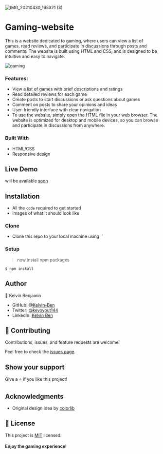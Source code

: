 ![IMG_20210430_165321 (3)](https://github.com/Kelvin-Ben/Gaming-website/assets/85459676/b32935f0-c2b6-4f99-a5ae-e4ac3311fca9)

# Gaming-website

This is a website dedicated to gaming, where users can view a list of games, read reviews, and participate in discussions through posts and comments. The website is built using HTML and CSS, and is designed to be intuitive and easy to navigate.

![gaming](https://github.com/Kelvin-Ben/Gaming-website/assets/85459676/b04902ba-70f7-467a-be9d-b99e821f3539)

### Features:

- View a list of games with brief descriptions and ratings
- Read detailed reviews for each game
- Create posts to start discussions or ask questions about games
- Comment on posts to share your opinions and ideas
- User-friendly interface with clear navigation
- To use the website, simply open the HTML file in your web browser. The website is optimized for desktop and mobile devices, so you can browse and participate in discussions from anywhere.

### Built With

- HTML/CSS
- Responsive design

## Live Demo

will be available [soon]()

## Installation

- All the `code` required to get started
- Images of what it should look like

### Clone

- Clone this repo to your local machine using ``

### Setup

> now install npm packages

```shell
$ npm install
```

## Author

👤 Kelvin Benjamin

- GitHub: [@Kelvin-Ben](https://github.com/Kevo-hacker)
- Twitter: [@kevoyout144](https://twitter.com/kevoyout144)
- LinkedIn: [Kelvin Ben](https://www.linkedin.com/in/kelvin-ben-323043173/)

## 🤝 Contributing

Contributions, issues, and feature requests are welcome!

Feel free to check the [issues page](../../issues/).

## Show your support

Give a ⭐️ if you like this project!

## Acknowledgments

- Original design idea by [colorlib](https://colorlib.com/)

## 📝 License

This project is [MIT](https://mit-license.org/) licensed.

#### Enjoy the gaming experience!
